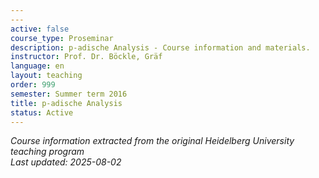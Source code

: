 ```yaml
---
---
active: false
course_type: Proseminar
description: p-adische Analysis - Course information and materials.
instructor: Prof. Dr. Böckle, Gräf
language: en
layout: teaching
order: 999
semester: Summer term 2016
title: p-adische Analysis
status: Active
---
```



*Course information extracted from the original Heidelberg University teaching program*  
*Last updated: 2025-08-02*